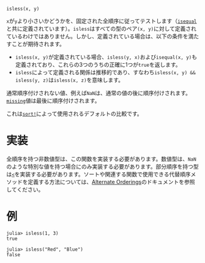 ```
isless(x, y)
```

`x`が`y`より小さいかどうかを、固定された全順序に従ってテストします（[`isequal`](@ref)と共に定義されています）。`isless`はすべての型のペア`(x, y)`に対して定義されているわけではありません。しかし、定義されている場合は、以下の条件を満たすことが期待されます。

  * `isless(x, y)`が定義されている場合、`isless(y, x)`および`isequal(x, y)`も定義されており、これらの3つのうちの正確に1つが`true`を返します。
  * `isless`によって定義される関係は推移的であり、すなわち`isless(x, y) && isless(y, z)`は`isless(x, z)`を意味します。

通常順序付けされない値、例えば`NaN`は、通常の値の後に順序付けされます。[`missing`](@ref)値は最後に順序付けされます。

これは[`sort!`](@ref)によって使用されるデフォルトの比較です。

# 実装

全順序を持つ非数値型は、この関数を実装する必要があります。数値型は、`NaN`のような特別な値を持つ場合にのみ実装する必要があります。部分順序を持つ型は[`<`](@ref)を実装する必要があります。ソートや関連する関数で使用できる代替順序メソッドを定義する方法については、[Alternate Orderings](@ref)のドキュメントを参照してください。

# 例

```jldoctest
julia> isless(1, 3)
true

julia> isless("Red", "Blue")
false
```

